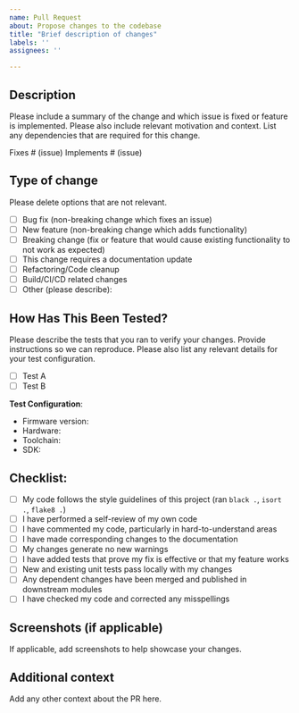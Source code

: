 ```yaml
---
name: Pull Request
about: Propose changes to the codebase
title: "Brief description of changes"
labels: ''
assignees: ''

---
```


## Description

Please include a summary of the change and which issue is fixed or feature is implemented. Please also include relevant motivation and context. List any dependencies that are required for this change.

Fixes # (issue)
Implements # (issue)

## Type of change

Please delete options that are not relevant.

- [ ] Bug fix (non-breaking change which fixes an issue)
- [ ] New feature (non-breaking change which adds functionality)
- [ ] Breaking change (fix or feature that would cause existing functionality to not work as expected)
- [ ] This change requires a documentation update
- [ ] Refactoring/Code cleanup
- [ ] Build/CI/CD related changes
- [ ] Other (please describe):

## How Has This Been Tested?

Please describe the tests that you ran to verify your changes. Provide instructions so we can reproduce. Please also list any relevant details for your test configuration.

- [ ] Test A
- [ ] Test B

**Test Configuration**:
*   Firmware version:
*   Hardware:
*   Toolchain:
*   SDK:

## Checklist:

- [ ] My code follows the style guidelines of this project (ran `black .`, `isort .`, `flake8 .`)
- [ ] I have performed a self-review of my own code
- [ ] I have commented my code, particularly in hard-to-understand areas
- [ ] I have made corresponding changes to the documentation
- [ ] My changes generate no new warnings
- [ ] I have added tests that prove my fix is effective or that my feature works
- [ ] New and existing unit tests pass locally with my changes
- [ ] Any dependent changes have been merged and published in downstream modules
- [ ] I have checked my code and corrected any misspellings

## Screenshots (if applicable)

If applicable, add screenshots to help showcase your changes.

## Additional context

Add any other context about the PR here.
